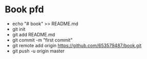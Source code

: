 # Book pfd

- echo "# book" >> README.md
- git init
- git add README.md
- git commit -m "first commit"
- git remote add origin https://github.com/653579487/book.git
- git push -u origin master